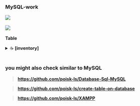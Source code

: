 
### MySQL-work


<p><img src="https://img.shields.io/badge/MySQL-005C84?style=for-the-badge&logo=mysql&logoColor=white"</p>

<p><img src="https://img.shields.io/badge/Database-CF96FD?style=for-the-badge&logo=Database&logoColor=393665"</p>

**Table**
<details>
    <summary>&#9749 <b>[inventory]</b></summary><br/>

<p><img src="https://github.com/poisk-ls/MySQL-work/blob/master/assets/table%20%5Binventory%5D/inventory%201.jpg" width="90%"/><img src="https://github.com/poisk-ls/MySQL-work/blob/master/assets/table%20%5Binventory%5D/inventory%202.jpg" width="90%"/></p>

</details>








#
### you might also check similar to MySQL 

>**https://github.com/poisk-ls/Database-Sql-MySQL**

>**https://github.com/poisk-ls/create-table-on-database**

>**https://github.com/poisk-ls/XAMPP**
